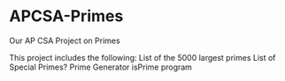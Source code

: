 # APCSA-Primes
Our AP CSA Project on Primes

This project includes the following:
  List of the 5000 largest primes
  List of Special Primes?
  Prime Generator
  isPrime program
